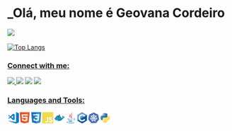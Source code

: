 

# **_Olá, meu nome é Geovana Cordeiro**
<div>
    <a href=https://github.com/Geovascordeiro>
    <img bottom="150em" src="https://github-readme-stats.vercel.app/api/?username=Geovascordeiro&show_icons=true&theme=synthwave&include_all_commits=true&count_private=true"/>

![Top Langs](https://github-readme-stats.vercel.app/api/top-langs/?username=Geovascordeiro&theme=synthwave&layout=compact&langs_count=10")

</div>

### Connect with me:
<div>
    </a>
    <a href="https://www.instagram.com/geovascordeiro/" target="_blank"><img src="https://img.shields.io/badge/-Instagram-9146FF?style=for-the-badge&logo=instagram&logoColor=white" target="_blank">
    </a> 
    <a href="https://www.linkedin.com/in/geovana-cordeiro-de-oliveira-3306a8164/" target="_blank"><img src="https://img.shields.io/badge/-LinkedIn-00bce4?style=for-the-badge&logo=linkedin&logoColor=white" target="_blank"></a> 
    <a href="https://twitter.com/home" target="_blank"><img src="https://img.shields.io/badge/-Twitter-%230077B5?style=for-the-badge&logo=twitter&logoColor=white" target="_blank"></a> 
    <a href="https://www.youtube.com/channel/UCpKC6cfaRhoKr2k966yCf1w" target="_blank"><img src="https://img.shields.io/badge/YouTube-FF0000?style=for-the-badge&logo=youtube&logoColor=white" target="_blank">
</div>

### Languages and Tools:

<div>
    <img align="left" alt="Visual Studio Code" width="26px" src="https://raw.githubusercontent.com/github/explore/80688e429a7d4ef2fca1e82350fe8e3517d3494d/topics/visual-studio-code/visual-studio-code.png" />
    <img align="left" alt="HTML5" width="26px" src="https://raw.githubusercontent.com/devicons/devicon/master/icons/html5/html5-original.svg" />
    <img align="left" alt="CSS" width="26px" src="https://raw.githubusercontent.com/devicons/devicon/master/icons/css3/css3-original.svg" />
    <img align="left" alt="JavaScript" width="26px" src="https://raw.githubusercontent.com/devicons/devicon/master/icons/javascript/javascript-plain.svg" />
    <img align="left" alt="Docker" width="26px" src="https://raw.githubusercontent.com/devicons/devicon/master/icons/docker/docker-original.svg" />
    <img align="left" alt="Java" width="26px" src="https://raw.githubusercontent.com/devicons/devicon/master/icons/java/java-original.svg" />
    <img align="left" alt="C" width="26px" src="https://raw.githubusercontent.com/devicons/devicon/master/icons/c/c-original.svg" />
    <img align="left" alt="Kubernetes" width="26px" src="https://raw.githubusercontent.com/devicons/devicon/master/icons/kubernetes/kubernetes-plain.svg" />
    <img align="left" alt="Python" width="26px" src="https://raw.githubusercontent.com/devicons/devicon/master/icons/python/python-original.svg" />
</div>
